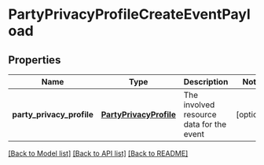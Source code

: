 # PartyPrivacyProfileCreateEventPayload

## Properties
Name | Type | Description | Notes
------------ | ------------- | ------------- | -------------
**party_privacy_profile** | [**PartyPrivacyProfile**](PartyPrivacyProfile.md) | The involved resource data for the event | [optional] 

[[Back to Model list]](../README.md#documentation-for-models) [[Back to API list]](../README.md#documentation-for-api-endpoints) [[Back to README]](../README.md)


